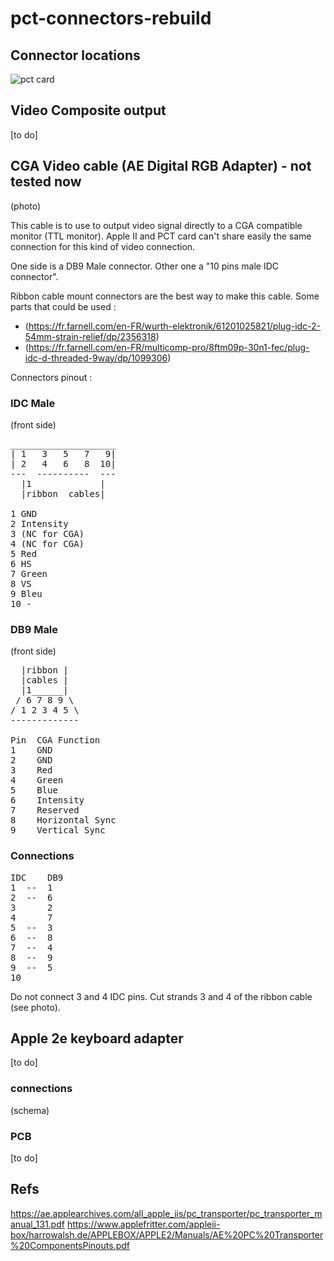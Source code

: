 # pct-connectors-rebuild
## Connector locations
![pct card](images/image.png)
## Video Composite output

[to do]


## CGA Video cable (AE Digital RGB Adapter) - not tested now

(photo)

This cable is to use to output video signal directly to a CGA compatible monitor (TTL monitor). Apple II and PCT card can't share easily the same connection for this kind of video connection.

One side is a DB9 Male connector.
Other one a "10 pins male IDC connector".

Ribbon cable mount connectors are the best way to make this cable. Some parts that could be used :

- (https://fr.farnell.com/en-FR/wurth-elektronik/61201025821/plug-idc-2-54mm-strain-relief/dp/2356318)
- (https://fr.farnell.com/en-FR/multicomp-pro/8ftm09p-30n1-fec/plug-idc-d-threaded-9way/dp/1099306)

Connectors pinout :

### IDC Male  
(front side)  
<pre>
____________________   
| 1   3   5   7   9|  
| 2   4   6   8  10|  
---  ----------  ---  
  |1             |  
  |ribbon  cables|  
  
1 GND  
2 Intensity  
3 (NC for CGA)  
4 (NC for CGA)  
5 Red  
6 HS  
7 Green  
8 VS  
9 Bleu  
10 -  
</pre>

### DB9 Male
(front side)
<pre>
  |ribbon |
  |cables |
  |1______|
 / 6 7 8 9 \
/ 1 2 3 4 5 \
-------------

Pin  CGA Function
1    GND
2    GND
3    Red
4    Green
5    Blue
6    Intensity
7    Reserved
8    Horizontal Sync
9    Vertical Sync
</pre>

### Connections
<pre>
IDC    DB9  
1  --  1  
2  --  6  
3      2  
4      7  
5  --  3  
6  --  8  
7  --  4  
8  --  9  
9  --  5  
10  
</pre>
Do not connect 3 and 4 IDC pins. Cut strands 3 and 4 of the ribbon cable (see photo).  

## Apple 2e keyboard adapter

[to do]
### connections

(schema)

### PCB

[to do]

## Refs
https://ae.applearchives.com/all_apple_iis/pc_transporter/pc_transporter_manual_131.pdf
https://www.applefritter.com/appleii-box/harrowalsh.de/APPLEBOX/APPLE2/Manuals/AE%20PC%20Transporter%20ComponentsPinouts.pdf

